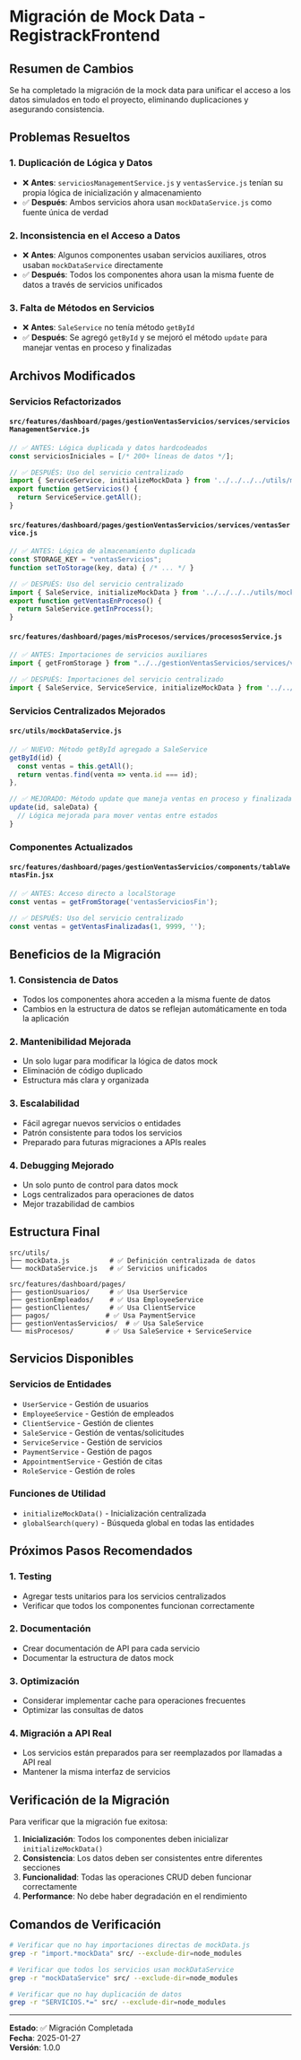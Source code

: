 # Migración de Mock Data - RegistrackFrontend

## Resumen de Cambios

Se ha completado la migración de la mock data para unificar el acceso a los datos simulados en todo el proyecto, eliminando duplicaciones y asegurando consistencia.

## Problemas Resueltos

### 1. **Duplicación de Lógica y Datos**
- ❌ **Antes**: `serviciosManagementService.js` y `ventasService.js` tenían su propia lógica de inicialización y almacenamiento
- ✅ **Después**: Ambos servicios ahora usan `mockDataService.js` como fuente única de verdad

### 2. **Inconsistencia en el Acceso a Datos**
- ❌ **Antes**: Algunos componentes usaban servicios auxiliares, otros usaban `mockDataService` directamente
- ✅ **Después**: Todos los componentes ahora usan la misma fuente de datos a través de servicios unificados

### 3. **Falta de Métodos en Servicios**
- ❌ **Antes**: `SaleService` no tenía método `getById`
- ✅ **Después**: Se agregó `getById` y se mejoró el método `update` para manejar ventas en proceso y finalizadas

## Archivos Modificados

### Servicios Refactorizados

#### `src/features/dashboard/pages/gestionVentasServicios/services/serviciosManagementService.js`
```javascript
// ✅ ANTES: Lógica duplicada y datos hardcodeados
const serviciosIniciales = [/* 200+ líneas de datos */];

// ✅ DESPUÉS: Uso del servicio centralizado
import { ServiceService, initializeMockData } from '../../../../utils/mockDataService.js';
export function getServicios() {
  return ServiceService.getAll();
}
```

#### `src/features/dashboard/pages/gestionVentasServicios/services/ventasService.js`
```javascript
// ✅ ANTES: Lógica de almacenamiento duplicada
const STORAGE_KEY = "ventasServicios";
function setToStorage(key, data) { /* ... */ }

// ✅ DESPUÉS: Uso del servicio centralizado
import { SaleService, initializeMockData } from '../../../../utils/mockDataService.js';
export function getVentasEnProceso() {
  return SaleService.getInProcess();
}
```

#### `src/features/dashboard/pages/misProcesos/services/procesosService.js`
```javascript
// ✅ ANTES: Importaciones de servicios auxiliares
import { getFromStorage } from "../../gestionVentasServicios/services/ventasService.js";

// ✅ DESPUÉS: Importaciones del servicio centralizado
import { SaleService, ServiceService, initializeMockData } from '../../../../utils/mockDataService.js';
```

### Servicios Centralizados Mejorados

#### `src/utils/mockDataService.js`
```javascript
// ✅ NUEVO: Método getById agregado a SaleService
getById(id) {
  const ventas = this.getAll();
  return ventas.find(venta => venta.id === id);
},

// ✅ MEJORADO: Método update que maneja ventas en proceso y finalizadas
update(id, saleData) {
  // Lógica mejorada para mover ventas entre estados
}
```

### Componentes Actualizados

#### `src/features/dashboard/pages/gestionVentasServicios/components/tablaVentasFin.jsx`
```javascript
// ✅ ANTES: Acceso directo a localStorage
const ventas = getFromStorage('ventasServiciosFin');

// ✅ DESPUÉS: Uso del servicio centralizado
const ventas = getVentasFinalizadas(1, 9999, '');
```

## Beneficios de la Migración

### 1. **Consistencia de Datos**
- Todos los componentes ahora acceden a la misma fuente de datos
- Cambios en la estructura de datos se reflejan automáticamente en toda la aplicación

### 2. **Mantenibilidad Mejorada**
- Un solo lugar para modificar la lógica de datos mock
- Eliminación de código duplicado
- Estructura más clara y organizada

### 3. **Escalabilidad**
- Fácil agregar nuevos servicios o entidades
- Patrón consistente para todos los servicios
- Preparado para futuras migraciones a APIs reales

### 4. **Debugging Mejorado**
- Un solo punto de control para datos mock
- Logs centralizados para operaciones de datos
- Mejor trazabilidad de cambios

## Estructura Final

```
src/utils/
├── mockData.js          # ✅ Definición centralizada de datos
└── mockDataService.js   # ✅ Servicios unificados

src/features/dashboard/pages/
├── gestionUsuarios/     # ✅ Usa UserService
├── gestionEmpleados/    # ✅ Usa EmployeeService  
├── gestionClientes/     # ✅ Usa ClientService
├── pagos/              # ✅ Usa PaymentService
├── gestionVentasServicios/  # ✅ Usa SaleService
└── misProcesos/        # ✅ Usa SaleService + ServiceService
```

## Servicios Disponibles

### Servicios de Entidades
- `UserService` - Gestión de usuarios
- `EmployeeService` - Gestión de empleados
- `ClientService` - Gestión de clientes
- `SaleService` - Gestión de ventas/solicitudes
- `ServiceService` - Gestión de servicios
- `PaymentService` - Gestión de pagos
- `AppointmentService` - Gestión de citas
- `RoleService` - Gestión de roles

### Funciones de Utilidad
- `initializeMockData()` - Inicialización centralizada
- `globalSearch(query)` - Búsqueda global en todas las entidades

## Próximos Pasos Recomendados

### 1. **Testing**
- Agregar tests unitarios para los servicios centralizados
- Verificar que todos los componentes funcionan correctamente

### 2. **Documentación**
- Crear documentación de API para cada servicio
- Documentar la estructura de datos mock

### 3. **Optimización**
- Considerar implementar cache para operaciones frecuentes
- Optimizar las consultas de datos

### 4. **Migración a API Real**
- Los servicios están preparados para ser reemplazados por llamadas a API real
- Mantener la misma interfaz de servicios

## Verificación de la Migración

Para verificar que la migración fue exitosa:

1. **Inicialización**: Todos los componentes deben inicializar `initializeMockData()`
2. **Consistencia**: Los datos deben ser consistentes entre diferentes secciones
3. **Funcionalidad**: Todas las operaciones CRUD deben funcionar correctamente
4. **Performance**: No debe haber degradación en el rendimiento

## Comandos de Verificación

```bash
# Verificar que no hay importaciones directas de mockData.js
grep -r "import.*mockData" src/ --exclude-dir=node_modules

# Verificar que todos los servicios usan mockDataService
grep -r "mockDataService" src/ --exclude-dir=node_modules

# Verificar que no hay duplicación de datos
grep -r "SERVICIOS.*=" src/ --exclude-dir=node_modules
```

---

**Estado**: ✅ Migración Completada  
**Fecha**: 2025-01-27  
**Versión**: 1.0.0 